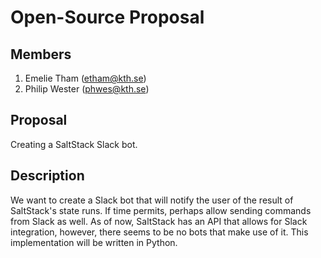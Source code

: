 # Open-Source Proposal

## Members
1. Emelie Tham (etham@kth.se)
2. Philip Wester (phwes@kth.se)

## Proposal
Creating a SaltStack Slack bot. 

## Description
We want to create a Slack bot that will notify the user of the result of SaltStack's state runs. If time permits, perhaps allow sending commands from Slack as well. As of now, SaltStack has an API that allows for Slack integration, however, there seems to be no bots that make use of it. This implementation will be written in Python.
